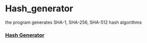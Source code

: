 # Hash_generator
the program generates SHA-1, SHA-256, SHA-512 hash algorithms
<h3><a href="https://codepen.io/victorpreston/full/qBQEMGX">Hash Generator</a></h3>
